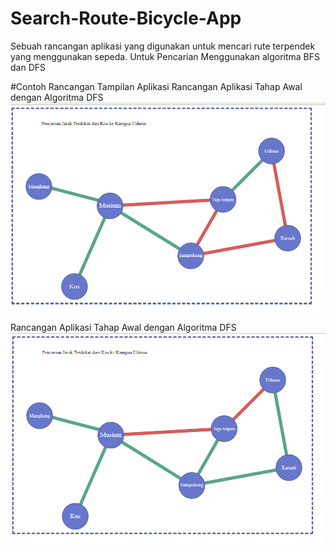 # Search-Route-Bicycle-App
Sebuah rancangan aplikasi yang digunakan untuk mencari rute terpendek yang menggunakan sepeda.
Untuk Pencarian Menggunakan algoritma BFS dan DFS

#Contoh Rancangan Tampilan Aplikasi
Rancangan Aplikasi Tahap Awal dengan Algoritma DFS
![Rancangan Aplikasi Tahap Awal dengan Algoritma DFS](https://github.com/RizkiRF/Search-Route-Bicycle-App/blob/master/dfs.png)

Rancangan Aplikasi Tahap Awal dengan Algoritma DFS
![Rancangan Aplikasi Tahap Awal dengan Algoritma BFS](https://github.com/RizkiRF/Search-Route-Bicycle-App/blob/master/bfs.png)
